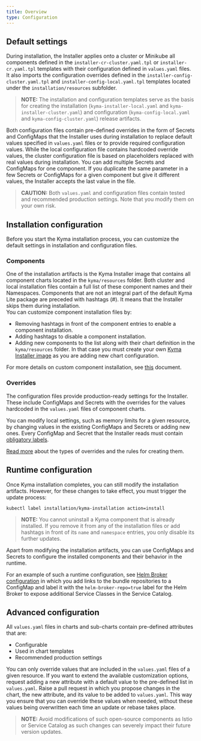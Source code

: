 ```yaml
---
title: Overview
type: Configuration
---
```


## Default settings

During installation, the Installer applies onto a cluster or Minikube all components defined in the `installer-cr-cluster.yaml.tpl` or `installer-cr.yaml.tpl` templates with their configuration defined in `values.yaml` files. It also imports the configuration overrides defined in the `installer-config-cluster.yaml.tpl` and `installer-config-local.yaml.tpl` templates located under the `installation/resources` subfolder.

> **NOTE:** The installation and configuration templates serve as the basis for creating the installation (`kyma-installer-local.yaml` and `kyma-installer-cluster.yaml`) and configuration (`kyma-config-local.yaml` and `kyma-config-cluster.yaml`) release artifacts.

Both configuration files contain pre-defined overrides in the form of Secrets and ConfigMaps that the Installer uses during installation to replace default values specified in `values.yaml` files or to provide required configuration values. While the local configuration file contains hardcoded override values, the cluster configuration file is based on placeholders replaced with real values during installation.
You can add multiple Secrets and ConfigMaps for one component. If you duplicate the same parameter in a few Secrets or ConfigMaps for a given component but give it different values, the Installer accepts the last value in the file.

>**CAUTION:** Both `values.yaml` and configuration files contain tested and recommended production settings. Note that you modify them on your own risk.

## Installation configuration

Before you start the Kyma installation process, you can customize the default settings in installation and configuration files.

### Components

One of the installation artifacts is the Kyma Installer image that contains all component charts located in the `kyma/resources` folder. Both cluster and local installation files contain a full list of these component names and their Namespaces.
Components that are not an integral part of the default Kyma Lite package are preceded with hashtags (#). It means that the Installer skips them during installation.   
You can customize component installation files by:
- Removing hashtags in front of the component entries to enable a component installation.
- Adding hashtags to disable a component installation.
- Adding new components to the list along with their chart definition in the `kyma/resources` folder. In that case you must create your own [Kyma Installer image](#installation-use-your-own-kyma-installer-image) as you are adding new chart configuration.

For more details on custom component installation, see [this](#configuration-custom-component-installation) document.

### Overrides

The configuration files provide production-ready settings for the Installer. These include ConfigMaps and Secrets with the overrides for the values hardcoded in the `values.yaml` files of component charts.

You can modify local settings, such as memory limits for a given resource, by changing values in the existing ConfigMaps and Secrets or adding new ones. Every ConfigMap and Secret that the Installer reads must contain [obligatory labels](#configuration-helm-overrides-for-kyma-installation-user-defined-overrides).

[Read more](#configuration-helm-overrides-for-kyma-installation) about the types of overrides and the rules for creating them.

## Runtime configuration

Once Kyma installation completes, you can still modify the installation artifacts. However, for these changes to take effect, you must trigger the update process:  

```
kubectl label installation/kyma-installation action=install
```

>**NOTE:** You cannot uninstall a Kyma component that is already installed. If you remove it from any of the installation files or add hashtags in front of its `name` and `namespace` entries, you only disable its further updates.

Apart from modifying the installation artifacts, you can use ConfigMaps and Secrets to configure the installed components and their behavior in the runtime.

For an example of such a runtime configuration, see [Helm Broker configuration](/components/helm-broker/#configuration-configuration) in which you add links to the bundle repositories to a ConfigMap and label it with the `helm-broker-repo=true` label for the Helm Broker to expose additional Service Classes in the Service Catalog.

## Advanced configuration

All `values.yaml` files in charts and sub-charts contain pre-defined attributes that are:
- Configurable
- Used in chart templates
- Recommended production settings

You can only override values that are included in the `values.yaml` files of a given resource. If you want to extend the available customization options, request adding a new attribute with a default value to the pre-defined list in `values.yaml`. Raise a pull request in which you propose changes in the chart, the new attribute, and its value to be added to `values.yaml`. This way you ensure that you can override these values when needed, without these values being overwritten each time an update or rebase takes place.

>**NOTE:** Avoid modifications of such open-source components as Istio or Service Catalog as such changes can severely impact their future version updates.
